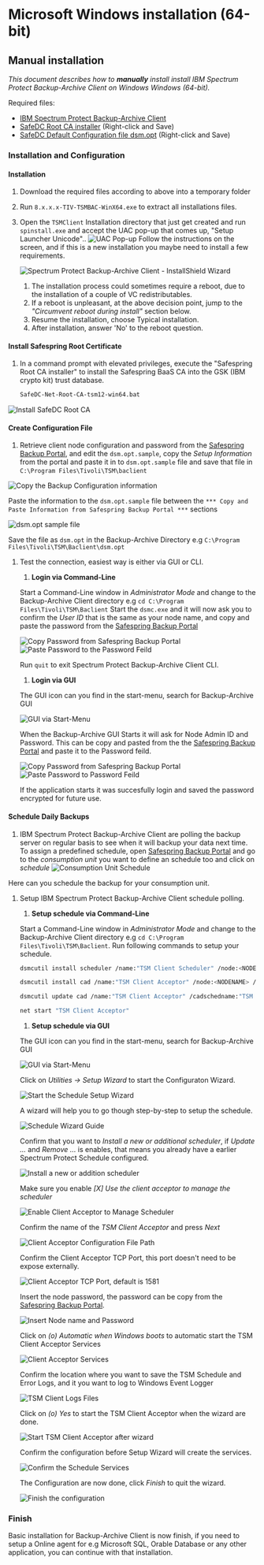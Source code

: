 # Microsoft Windows installation (64-bit)

## Manual installation

_This document describes how to **manually** install install IBM Spectrum Protect Backup-Archive Client on Windows Windows (64-bit)._

Required files:

- [IBM Spectrum Protect Backup-Archive Client](https://public.dhe.ibm.com/storage/tivoli-storage-management/patches/client/v8r1/Windows/x64/)
- [SafeDC Root CA installer](https://raw.githubusercontent.com/safespring/cloud-BaaS/master/pki/SafeDC-Net-Root-CA-win64.bat) (Right-click and Save)
- [SafeDC Default Configuration file dsm.opt](https://raw.githubusercontent.com/safespring/cloud-BaaS/master/windows/dsm.opt.sample) (Right-click and Save)

### Installation and Configuration

#### Installation

1. Download the required files according to above into a temporary folder
1. Run `8.x.x.x-TIV-TSMBAC-WinX64.exe` to extract all installations files.
1. Open the `TSMClient` Installation directory that just get created and run `spinstall.exe` and accept the UAC pop-up that comes up, "Setup Launcher Unicode".. ![UAC Pop-up](../images/UAC-popup.png) Follow the instructions on the screen, and if this is a new installation you maybe need to install a few requirements.

    ![Spectrum Protect Backup-Archive Client - InstallShield Wizard](../images/SPBAC_ISWizard.png)

    1. The installation process could sometimes require a reboot, due to the installation of a couple of VC redistributables.
    1. If a reboot is unpleasant, at the above decision point, jump to the _"Circumvent reboot during install"_ section below.
    1. Resume the installation, choose Typical installation.
    1. After installation, answer 'No' to the reboot question.

#### Install Safespring Root Certificate

1. In a command prompt with elevated privileges, execute the "Safespring Root CA installer" to install the Safespring BaaS CA into the GSK (IBM crypto kit) trust database.


    ```sh
    SafeDC-Net-Root-CA-tsm12-win64.bat
    ```

![Install SafeDC Root CA](../images/SPBAC-Root-CA.png)

#### Create Configuration File

1. Retrieve client node configuration and password from the [Safespring Backup Portal](https://portal.backup.sto2.safedc.net/), and edit the `dsm.opt.sample`, copy the *Setup Information* from the portal and paste it in to `dsm.opt.sample` file and save that file in `C:\Program Files\Tivoli\TSM\baclient`

![Copy the Backup Configuration information](../images/baas-portal-consumption-unit-setup-infomartion.png)

Paste the information to the `dsm.opt.sample` file between the `*** Copy and Paste Information from Safespring Backup Portal ***` sections

![dsm.opt sample file](../images/SPBAC-dsm-opt.png)

Save the file as `dsm.opt` in the Backup-Archive Directory e.g `C:\Program Files\Tivoli\TSM\Baclient\dsm.opt`
    
1. Test the connection, easiest way is either via GUI or CLI.
    1. **Login via Command-Line**

    Start a Command-Line window in *Administrator Mode* and change to the Backup-Archive Client directory e.g `cd C:\Program Files\Tivoli\TSM\Baclient` 
    Start the `dsmc.exe` and it will now ask you to confirm the *User ID* that is the same as your node name, and copy and paste the password from the [Safespring Backup Portal](https://portal.backup.sto2.safedc.net/)

    ![Copy Password from Safespring Backup Portal](../images/baas-portal-consumption-unit-setup-infomartion.png) ![Paste Password to the Password Feild](../images/SPBAC-cli-login.png)

    Run `quit` to exit Spectrum Protect Backup-Archive Client CLI.

    1. **Login via GUI**

    The GUI icon can you find in the start-menu, search for Backup-Archive GUI 

    ![GUI via Start-Menu](../images/SPBAC-startmenu-GUI.png)

    When the Backup-Archive GUI Starts it will ask for Node Admin ID and Password.
    This can be copy and pasted from the the [Safespring Backup Portal](https://portal.backup.sto2.safedc.net/) and paste it to the Password feild.

    ![Copy Password from Safespring Backup Portal](../images/baas-portal-consumption-unit-setup-infomartion.png) ![Paste Password to Password Feild](../images/SPBAC-GUI-login.png)

    If the application starts it was succesfully login and saved the password encrypted for future use.

#### Schedule Daily Backups

1. IBM Spectrum Protect Backup-Archive Client are polling the backup server on regular basis to see when it will backup your data next time.
To assign a predefined schedule, open [Safespring Backup Portal](https://portal.backup.sto2.safedc.net/) and go to the _consumption unit_ you want to define an schedule too and click on _schedule_ 
![Consumption Unit Schedule](../images/baas-portal-consumption-unit-schedule.png)

Here can you schedule the backup for your consumption unit.

1. Setup IBM Spectrum Protect Backup-Archive Client schedule polling.
    1. **Setup schedule via Command-Line**

     Start a Command-Line window in _Administrator Mode_ and change to the Backup-Archive Client directory e.g `cd C:\Program Files\Tivoli\TSM\Baclient`.
     Run following commands to setup your schedule.

     ```sh
    dsmcutil install scheduler /name:"TSM Client Scheduler" /node:<NODENAME> /optfile:"<PATH TO DSM.OPT>" /password:<TSM PASSWORD> /autostart:no /startnow:no
    
    dsmcutil install cad /name:"TSM Client Acceptor" /node:<NODENAME> /password:<TSM PASSWORD> /optfile:"<PATH TO DSM.OPT>" /autostart:yes /startnow:no
    
    dsmcutil update cad /name:"TSM Client Acceptor" /cadschedname:"TSM Client Scheduler"

    net start "TSM Client Acceptor"
     ```

    1. **Setup schedule via GUI**

    The GUI icon can you find in the start-menu, search for Backup-Archive GUI 

    ![GUI via Start-Menu](../images/SPBAC-startmenu-GUI.png)

    Click on *Utilities -> Setup Wizard* to start the Configuraton Wizard.

    ![Start the Schedule Setup Wizard](../images//SPBAC-GUI-Schedule-wizard-mainmenu.png)

    A wizard will help you to go though step-by-step to setup the schedule.

    ![Schedule Wizard Guide](../images/SPBAC-GUI-Schedule-wizard-start.png)

    Confirm that you want to *Install a new or additional scheduler*, if *Update ...* and *Remove ...* is enables, that means you already have a earlier Spectrum Protect Schedule configured. 

    ![Install a new or addition scheduler](../images/SPBAC-GUI-Schedule-wizard-new-schedule.png)

    Make sure you enable *[X] Use the client acceptor to manage the scheduler* 

    ![Enable Client Acceptor to Manage Scheduler](../images/SPBAC-GUI-Schedule-wizard-enable-client-acceptor.png)

    Confirm the name of the *TSM Client Acceptor* and press *Next*

    ![Client Acceptor Configuration File Path](../images/SPBAC-GUI-Client-Acceptor-Config-file.png)

    Confirm the Client Acceptor TCP Port, this port doesn't need to be expose externally.

    ![Client Acceptor TCP Port, default is 1581](../images/SPBAC-GUI-Client-Acceptor-TCP-port.png)

    Insert the node password, the password can be copy from the [Safespring Backup Portal](https://portal.backup.sto2.safedc.net/).

    ![Insert Node name and Password](../images/SPBAC-GUI-Client-Acceptor-node-n-pwd.png)

    Click on _(o) Automatic when Windows boots_ to automatic start the TSM Client Acceptor Services

    ![Client Acceptor Services](../images/SPBAC-GUI-Client-Acceptor-services.png)

    Confirm the location where you want to save the TSM Schedule and Error Logs, and it you want to log to Windows Event Logger

    ![TSM Client Logs Files](../images/SPBAC-GUI-Client-Acceptor-logfiles.png)

    Click on _(o) Yes_ to start the TSM Client Acceptor when the wizard are done.

    ![Start TSM Client Acceptor after wizard](../images/SPBAC-GUI-Schedule-wizard-schedule-services.png)

    Confirm the configuration before Setup Wizard will create the services.

    ![Confirm the Schedule Services](../images/SPBAC-GUI-Schedule-wizard-schedule-confirm.png)

    The Configuration are now done, click _Finish_ to quit the wizard.

    ![Finish the configuration](../images/SPBAC-GUI-Schedule-wizard-schedule-finish.png)

### Finish

Basic installation for Backup-Archive Client is now finish, if you need to setup a Online agent for e.g Microsoft SQL, Orable Database or any other application, you can continue with that installation.